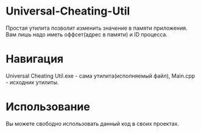 # Universal-Cheating-Util
Простая утилита позволит изменить значение в памяти приложения. Вам лишь надо иметь оффсет(адрес в памяти) и ID процесса.

# Навигация
Universal Cheating Util.exe - сама утилита(исполняемый файл),
Main.cpp - исходник утилиты.

# Использование
Вы можете свободно использовать данный код в своих проектах.
